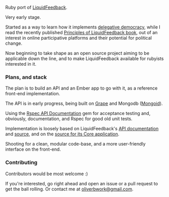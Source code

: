 Ruby port of [LiquidFeedback](http://liquidfeedback.org).

Very early stage. 

Started as a way to learn how it implements [delegative democracy](http://en.wikipedia.org/wiki/Delegative_democracy), while I read the recently published [Principles of LiquidFeedback book](http://principles.liquidfeedback.org), out of an interest in online participative platforms and their potential for political change.

Now beginning to take shape as an open source project aiming to be applicable down the line, and to make LiquidFeedback available for rubyists interested in it.

### Plans, and stack

The plan is to build an API and an Ember app to go with it, as a reference front-end implementation. 

The API is in early progress, being built on [Grape](https://github.com/intridea/grape) and Mongodb ([Mongoid](http://mongoid.org/en/mongoid/index.html)).

Using the [Rspec API Documentation](https://github.com/zipmark/rspec_api_documentation) gem for acceptance testing and, obviously, documentation, and Rspec for good old unit tests. 

Implementation is loosely based on LiquidFeedback's [API documentation](http://dev.liquidfeedback.org/trac/lf/wiki/API) and [source](http://www.public-software-group.org/mercurial/lfapi), and on the [source for its Core application](http://dev.liquidfeedback.org/trac/lf/wiki/Core).

Shooting for a clean, modular code-base, and a more user-friendly interface on the front-end.

### Contributing

Contributors would be most welcome :)

If you're interested, go right ahead and open an issue or a pull request to get the ball rolling. Or contact me at oliverbwork@gmail.com.


